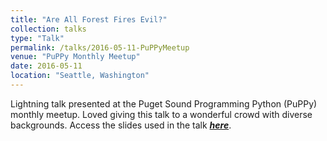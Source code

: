 ```yaml
---
title: "Are All Forest Fires Evil?"
collection: talks
type: "Talk"
permalink: /talks/2016-05-11-PuPPyMeetup
venue: "PuPPy Monthly Meetup"
date: 2016-05-11
location: "Seattle, Washington"
---
```


Lightning talk presented at the Puget Sound Programming Python (PuPPy) monthly meetup. Loved giving this talk to a wonderful crowd with diverse backgrounds.
Access the slides used in the talk ***[here](http://saisiddu.github.io/files/SaiNudurupati_PuPPy_2016_talk.pdf)***.
